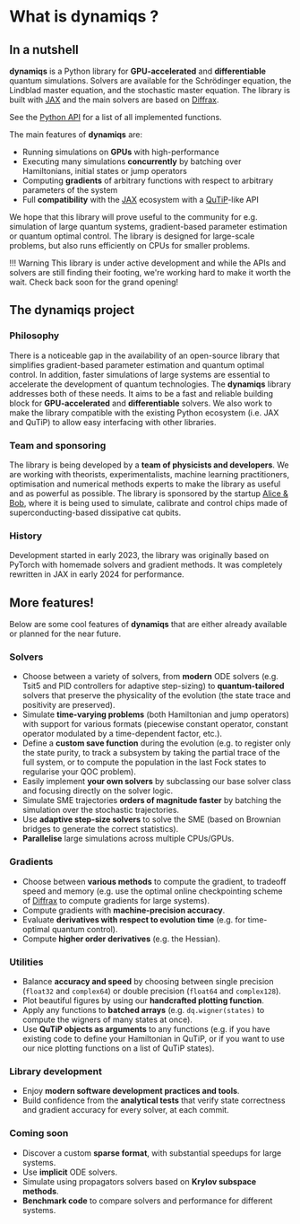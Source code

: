 # What is dynamiqs ?

## In a nutshell

**dynamiqs** is a Python library for **GPU-accelerated** and **differentiable** quantum simulations. Solvers are available for the Schrödinger equation, the Lindblad master equation, and the stochastic master equation. The library is built with [JAX](https://jax.readthedocs.io/en/latest/index.html) and the main solvers are based on [Diffrax](https://github.com/patrick-kidger/diffrax).

See the [Python API](../../python_api/index.md) for a list of all implemented functions.

The main features of **dynamiqs** are:

- Running simulations on **GPUs** with high-performance
- Executing many simulations **concurrently** by batching over Hamiltonians, initial states or jump operators
- Computing **gradients** of arbitrary functions with respect to arbitrary parameters of the system
- Full **compatibility** with the [JAX](https://jax.readthedocs.io/en/latest/index.html) ecosystem with a [QuTiP](https://qutip.org/)-like API

We hope that this library will prove useful to the community for e.g. simulation of large quantum systems, gradient-based parameter estimation or quantum optimal control. The library is designed for large-scale problems, but also runs efficiently on CPUs for smaller problems.

!!! Warning
    This library is under active development and while the APIs and solvers are still finding their footing, we're working hard to make it worth the wait. Check back soon for the grand opening!

## The dynamiqs project

### Philosophy

There is a noticeable gap in the availability of an open-source library that simplifies gradient-based parameter estimation and quantum optimal control. In addition, faster simulations of large systems are essential to accelerate the development of quantum technologies. The **dynamiqs** library addresses both of these needs. It aims to be a fast and reliable building block for **GPU-accelerated** and **differentiable** solvers. We also work to make the library compatible with the existing Python ecosystem (i.e. JAX and QuTiP) to allow easy interfacing with other libraries.

### Team and sponsoring

The library is being developed by a **team of physicists and developers**. We are working with theorists, experimentalists, machine learning practitioners, optimisation and numerical methods experts to make the library as useful and as powerful as possible. The library is sponsored by the startup [Alice & Bob](https://alice-bob.com/), where it is being used to simulate, calibrate and control chips made of superconducting-based dissipative cat qubits.

### History

Development started in early 2023, the library was originally based on PyTorch with homemade solvers and gradient methods. It was completely rewritten in JAX in early 2024 for performance.

## More features!

Below are some cool features of **dynamiqs** that are either already available or planned for the near future.

### Solvers

- Choose between a variety of solvers, from **modern** ODE solvers (e.g. Tsit5 and PID controllers for adaptive step-sizing) to **quantum-tailored** solvers that preserve the physicality of the evolution (the state trace and positivity are preserved).
- Simulate **time-varying problems** (both Hamiltonian and jump operators) with support for various formats (piecewise constant operator, constant operator modulated by a time-dependent factor, etc.).
- Define a **custom save function** during the evolution (e.g. to register only the state purity, to track a subsystem by taking the partial trace of the full system, or to compute the population in the last Fock states to regularise your QOC problem).
- Easily implement **your own solvers** by subclassing our base solver class and focusing directly on the solver logic.
- Simulate SME trajectories **orders of magnitude faster** by batching the simulation over the stochastic trajectories.
- Use **adaptive step-size solvers** to solve the SME (based on Brownian bridges to generate the correct statistics).
- **Parallelise** large simulations across multiple CPUs/GPUs.

### Gradients

- Choose between **various methods** to compute the gradient, to tradeoff speed and memory (e.g. use the optimal online checkpointing scheme of [Diffrax](https://github.com/patrick-kidger/diffrax) to compute gradients for large systems).
- Compute gradients with **machine-precision accuracy**.
- Evaluate **derivatives with respect to evolution time** (e.g. for time-optimal quantum control).
- Compute **higher order derivatives** (e.g. the Hessian).

### Utilities

- Balance **accuracy and speed** by choosing between single precision (`float32` and `complex64`) or double precision (`float64` and `complex128`).
- Plot beautiful figures by using our **handcrafted plotting function**.
- Apply any functions to **batched arrays** (e.g. `dq.wigner(states)` to compute the wigners of many states at once).
- Use **QuTiP objects as arguments** to any functions (e.g. if you have existing code to define your Hamiltonian in QuTiP, or if you want to use our nice plotting functions on a list of QuTiP states).

### Library development

- Enjoy **modern software development practices and tools**.
- Build confidence from the **analytical tests** that verify state correctness and gradient accuracy for every solver, at each commit.

### Coming soon

- Discover a custom **sparse format**, with substantial speedups for large systems.
- Use **implicit** ODE solvers.
- Simulate using propagators solvers based on **Krylov subspace methods**.
- **Benchmark code** to compare solvers and performance for different systems.
